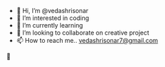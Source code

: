 - 👋 Hi, I’m @vedashrisonar
- 👀 I’m interested in coding
- 🌱 I’m currently learning  
- 💞️ I’m looking to collaborate on creative project
- 📫 How to reach me.. vedashrisonar7@gmail.com

<!---
vedashrisonar/vedashrisonar is a ✨ special ✨ repository because its `README.md` (this file) appears on your GitHub profile.
You can click the Preview link to take a look at your changes.
--->
👀
